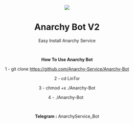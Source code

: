 <center>
<img src="http://s12.picofile.com/file/8403665368/photo_2020_06_16_09_47_50.jpg">
<center/>

# Anarchy Bot V2
Easy Install Anarchy Service 
<p>
  &nbsp;

<b>How To Use Anarchy Bot </b>

1 - git clone https://github.com/Anarchy-Service/Anarchy-Bot
<p>
2 - cd LinTor
<p>
3 - chmod +x ./Anarchy-Bot
<p>
4 - ./Anarchy-Bot
&nbsp;
  <p>
    <p>
&nbsp;
&nbsp;
<p>
<b>Telegram :</b> AnarchyService_Bot
<p>
